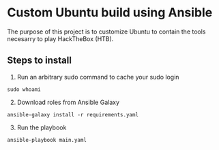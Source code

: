 # Custom Ubuntu build using Ansible

The purpose of this project is to customize Ubuntu to contain the tools necesarry to play HackTheBox (HTB).

## Steps to install

1. Run an arbitrary sudo command to cache your sudo login
```
sudo whoami
```

2. Download roles from Ansible Galaxy
```
ansible-galaxy install -r requirements.yaml
```

3. Run the playbook
```
ansible-playbook main.yaml
```
